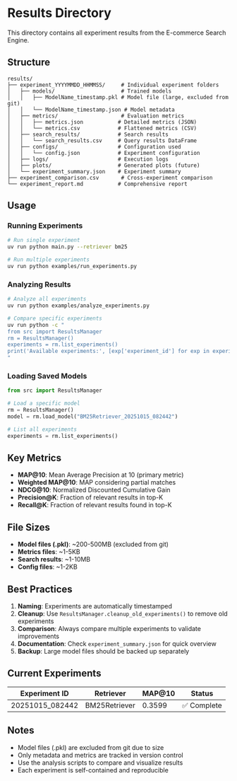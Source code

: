 # Results Directory

This directory contains all experiment results from the E-commerce Search Engine.

## Structure

```
results/
├── experiment_YYYYMMDD_HHMMSS/     # Individual experiment folders
│   ├── models/                     # Trained models
│   │   ├── ModelName_timestamp.pkl # Model file (large, excluded from git)
│   │   └── ModelName_timestamp.json # Model metadata
│   ├── metrics/                    # Evaluation metrics
│   │   ├── metrics.json           # Detailed metrics (JSON)
│   │   └── metrics.csv            # Flattened metrics (CSV)
│   ├── search_results/            # Search results
│   │   └── search_results.csv     # Query results DataFrame
│   ├── configs/                   # Configuration used
│   │   └── config.json            # Experiment configuration
│   ├── logs/                      # Execution logs
│   ├── plots/                     # Generated plots (future)
│   └── experiment_summary.json    # Experiment summary
├── experiment_comparison.csv       # Cross-experiment comparison
└── experiment_report.md           # Comprehensive report
```

## Usage

### Running Experiments
```bash
# Run single experiment
uv run python main.py --retriever bm25

# Run multiple experiments
uv run python examples/run_experiments.py
```

### Analyzing Results
```bash
# Analyze all experiments
uv run python examples/analyze_experiments.py

# Compare specific experiments
uv run python -c "
from src import ResultsManager
rm = ResultsManager()
experiments = rm.list_experiments()
print('Available experiments:', [exp['experiment_id'] for exp in experiments])
"
```

### Loading Saved Models
```python
from src import ResultsManager

# Load a specific model
rm = ResultsManager()
model = rm.load_model("BM25Retriever_20251015_082442")

# List all experiments
experiments = rm.list_experiments()
```

## Key Metrics

- **MAP@10**: Mean Average Precision at 10 (primary metric)
- **Weighted MAP@10**: MAP considering partial matches
- **NDCG@10**: Normalized Discounted Cumulative Gain
- **Precision@K**: Fraction of relevant results in top-K
- **Recall@K**: Fraction of relevant results found in top-K

## File Sizes

- **Model files (.pkl)**: ~200-500MB (excluded from git)
- **Metrics files**: ~1-5KB
- **Search results**: ~1-10MB
- **Config files**: ~1-2KB

## Best Practices

1. **Naming**: Experiments are automatically timestamped
2. **Cleanup**: Use `ResultsManager.cleanup_old_experiments()` to remove old experiments
3. **Comparison**: Always compare multiple experiments to validate improvements
4. **Documentation**: Check `experiment_summary.json` for quick overview
5. **Backup**: Large model files should be backed up separately

## Current Experiments

| Experiment ID | Retriever | MAP@10 | Status |
|---------------|-----------|--------|--------|
| 20251015_082442 | BM25Retriever | 0.3599 | ✅ Complete |

## Notes

- Model files (.pkl) are excluded from git due to size
- Only metadata and metrics are tracked in version control
- Use the analysis scripts to compare and visualize results
- Each experiment is self-contained and reproducible
